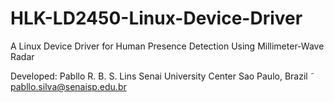 # HLK-LD2450-Linux-Device-Driver
A Linux Device Driver for Human Presence Detection Using Millimeter-Wave Radar

Developed: 
Pabllo R. B. S. Lins
Senai University Center
Sao Paulo, Brazil ˜
pabllo.silva@senaisp.edu.br
